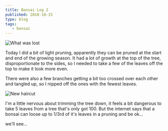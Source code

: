 ```yaml
---
title: Bonsai Log 2
published: 2018-10-15
type: blog
tags: 
   - bonsai
---
```


![What was lost](Bonsai3)

Today I did a bit of light pruning, apparently they can be pruned at the start and end of the growing season. It had a lot of growth at the top of the tree, disproportionate to the sides, so I needed to take a few of the leaves off the top to make it look more even.

There were also a few branches getting a bit too crossed over each other and tangled up, so I nipped off the ones with the fewest leaves.

![New haircut](Bonsai4)

I'm a little nervous about trimming the tree down, it feels a bit dangerous to take 5 leaves from a tree that's only got 100. But the internet says that a bonsai can loose up to 1/3rd of it's leaves in a pruning and be ok...

we'll see...
